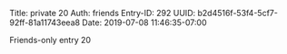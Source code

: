 Title: private 20
Auth: friends
Entry-ID: 292
UUID: b2d4516f-53f4-5cf7-92ff-81a11743eea8
Date: 2019-07-08 11:46:35-07:00

Friends-only entry 20
